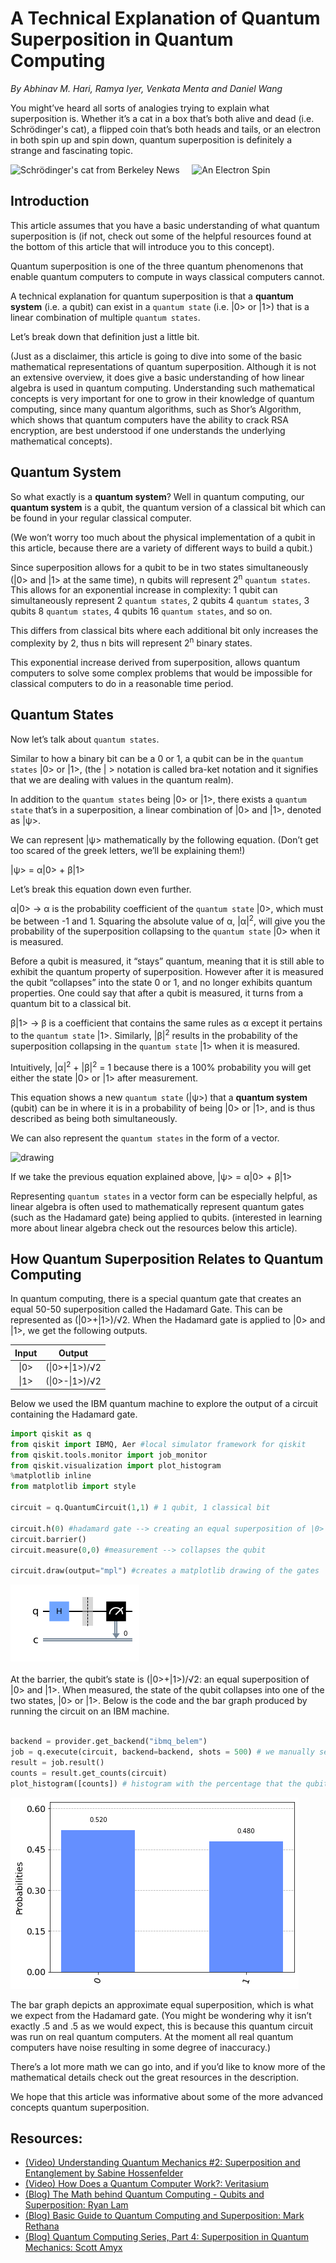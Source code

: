 
# A Technical Explanation of Quantum Superposition in Quantum Computing
*By Abhinav M. Hari, Ramya Iyer, Venkata Menta and Daniel Wang*


You might’ve heard all sorts of analogies trying to explain what superposition is. Whether it’s a cat in a box that’s both alive and dead (i.e. Schrödinger's cat), a flipped coin that’s both heads and tails, or an electron in both spin up and spin down, quantum superposition is definitely a strange and fascinating topic.

<img src="https://news.berkeley.edu/wp-content/uploads/2014/07/cats300.jpg" alt="Schrödinger's cat from Berkeley News" width="250"/>
&nbsp;   &nbsp; 
<img src="https://chemistrygod.com/assets/media/image/spin-quantum-number-spins.png"  alt="An Electron Spin" width="250"/>

## Introduction

This article assumes that you have a basic understanding of what quantum superposition is (if not, check out some of the helpful resources found at the bottom of this article that will introduce you to this concept).

Quantum superposition is one of the three quantum phenomenons that enable quantum computers to compute in ways classical computers cannot. 

A technical explanation for quantum superposition is that a __quantum system__ (i.e. a qubit) can exist in a `quantum state` (i.e. |0> or |1>) that is a linear combination of multiple `quantum states`.

Let’s break down that definition just a little bit.

(Just as a disclaimer, this article is going to dive into some of the basic mathematical representations of quantum superposition. Although it is not an extensive overview, it does give a basic understanding of how linear algebra is used in quantum computing. Understanding such mathematical concepts is very important for one to grow in their knowledge of quantum computing, since many quantum algorithms, such as Shor’s Algorithm, which shows that quantum computers have the ability to crack RSA encryption, are best understood if one understands the underlying mathematical concepts).

## Quantum System

So what exactly is a __quantum system__? Well in quantum computing, our __quantum system__ is a qubit, the quantum version of a classical bit which can be found in your regular classical computer.

(We won’t worry too much about the physical implementation of a qubit in this article, because there are a variety of different ways to build a qubit.)

Since superposition allows for a qubit to be in two states simultaneously (|0> and |1> at the same time), n qubits will represent 2<sup>n</sup> `quantum states`. This allows for an exponential increase in complexity: 1 qubit can simultaneously represent 2 `quantum states`, 2 qubits 4 `quantum states`, 3 qubits 8 `quantum states`, 4 qubits 16 `quantum states`, and so on.

This differs from classical bits where each additional bit only increases the complexity by 2, thus n bits will represent 2<sup>n</sup> binary states.

This exponential increase derived from superposition, allows quantum computers to solve some complex problems that would be impossible for classical computers to do in a reasonable time period.

## Quantum States

Now let’s talk about `quantum states`.

Similar to how a binary bit can be a 0 or 1, a qubit can be in the `quantum states` |0> or |1>, (the | > notation is called bra-ket notation and it signifies that we are dealing with values in the quantum realm).

In addition to the `quantum states` being |0> or |1>, there exists a `quantum state` that’s in a superposition, a linear combination of |0> and |1>, denoted as |ψ>.

We can represent |ψ> mathematically by the following equation.
(Don’t get too scared of the greek letters, we’ll be explaining them!)

|ψ> = α|0> + β|1>

Let’s break this equation down even further.

α|0> → α is the probability coefficient of the `quantum state` |0>, which must be between -1 and 1.
Squaring the absolute value of α, |α|<sup>2</sup>, will give you the probability of the superposition collapsing to the `quantum state` |0> when it is measured.

Before a qubit is measured, it “stays” quantum, meaning that it is still able to exhibit the quantum property of superposition. However after it is measured the qubit “collapses” into the state 0 or 1, and no longer exhibits quantum properties. One could say that after a qubit is measured, it turns from a quantum bit to a classical bit.

β|1> → β is a coefficient that contains the same rules as α except it pertains to the `quantum state` |1>.
Similarly, |β|<sup>2</sup> results in the probability of the superposition collapsing in the `quantum state` |1> when it is measured.

Intuitively, |α|<sup>2</sup> + |β|<sup>2</sup> = 1 because there is a 100% probability you will get either the state |0> or |1> after measurement.

This equation shows a new `quantum state` (|ψ>) that a __quantum system__ (qubit) can be in where it is in a probability of being |0> or |1>, and is thus described as being both simultaneously.

We can also represent the `quantum states` in the form of a vector. </br>

<img src="https://miro.medium.com/max/818/0*pgwxkDozet_qHxK4" alt="drawing" width="100"/>

If we take the previous equation explained above,
|ψ> = α|0> + β|1>

[/Need to find vector format/]: <> (We can simplify the equation and represent it in the form of a vector.
|ψ> = α[1,0] + β[0,1]
= [α,0] + [0,β]
= [α, β])

Representing `quantum states` in a vector form can be especially helpful, as linear algebra is often used to mathematically represent quantum gates (such as the Hadamard gate) being applied to qubits. (interested in learning more about linear algebra check out the resources below this article).

  ## How Quantum Superposition Relates to Quantum Computing 
  
In quantum computing, there is a special quantum gate that creates an equal 50-50 superposition called the Hadamard Gate. This can be represented as (|0>+|1>)/√2. When the Hadamard gate is applied to |0> and |1>, we get the following outputs.


<center>

| Input | Output         | 
| :---:|:-:|
| \|0>  | (\|0>+\|1>)/√2 | 
| \|1>  | (\|0>-\|1>)/√2 | 

</center>

<div style="text-align: left"> 
Below we used the IBM quantum machine to explore the output of a circuit containing the Hadamard gate.

```python
import qiskit as q
from qiskit import IBMQ, Aer #local simulator framework for qiskit
from qiskit.tools.monitor import job_monitor
from qiskit.visualization import plot_histogram
%matplotlib inline
from matplotlib import style

circuit = q.QuantumCircuit(1,1) # 1 qubit, 1 classical bit

circuit.h(0) #hadamard gate --> creating an equal superposition of |0> and |1>
circuit.barrier()
circuit.measure(0,0) #measurement --> collapses the qubit

circuit.draw(output="mpl") #creates a matplotlib drawing of the gates
```
![IBM Matplotlib Circuit Representation: 1 quantum circuit corresponding to 1 classical circuit. A "Hadamard Gate" is applied to the first quantum circuit. There is a barrier right after the Hadamard Gate and a measurement is performed at last.](./Pictures/Circuit.png) </br></br>
At the barrier, the qubit’s state is (|0>+|1>)/√2: an equal superposition of |0> and |1>. When measured, the state of the qubit collapses into one of the two states, |0> or |1>. Below is the code and the bar graph produced by running the circuit on an IBM machine.
</br></br>
```python
backend = provider.get_backend("ibmq_belem")
job = q.execute(circuit, backend=backend, shots = 500) # we manually set the circuit to run 500 times
result = job.result()
counts = result.get_counts(circuit)
plot_histogram([counts]) # histogram with the percentage that the qubit collapsed into |0> or |1> 
```
![IBM Quantum Results: |0> = .520 and |1> = .480 representing the probability of each occurance.](./Pictures/Histogram.png)


The bar graph depicts an approximate equal superposition, which is what we expect from the Hadamard gate. (You might be wondering why it isn’t exactly .5 and .5 as we would expect, this is because this quantum circuit was run on real quantum computers. At the moment all real quantum computers have noise resulting in some degree of inaccuracy.)

There’s a lot more math we can go into, and if you’d like to know more of the mathematical details check out the great resources in the description. 

We hope that this article was informative about some of the more advanced concepts quantum superposition.


## Resources:
- [(Video) Understanding Quantum Mechanics #2: Superposition and Entanglement by Sabine Hossenfelder](https://www.youtube.com/watch?v=j6Mw3_tOcNI)
- [(Video) How Does a Quantum Computer Work?: Veritasium](https://youtu.be/g_IaVepNDT4)
- [(Blog) The Math behind Quantum Computing - Qubits and Superposition: Ryan Lam](https://medium.datadriveninvestor.com/the-math-behind-quantum-computing-qubits-and-superposition-f7a871668125)
- [(Blog) Basic Guide to Quantum Computing and Superposition: Mark Rethana](https://medium.com/@mark.rethana/a-beginners-guide-to-the-quantum-computing-and-superposition-536e4fc040a2)
- [(Blog) Quantum Computing Series, Part 4: Superposition in Quantum Mechanics: Scott Amyx](https://medium.com/@ScottAmyx/quantum-computing-series-part-4-superposition-in-quantum-mechanics-381b98180f62)
</div>
